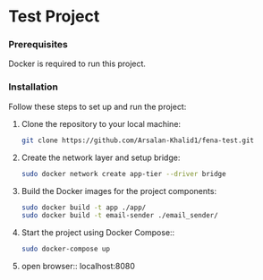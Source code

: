# Test Project

### Prerequisites

Docker is required to run this project.

### Installation

Follow these steps to set up and run the project:

1. Clone the repository to your local machine:

   ```bash
   git clone https://github.com/Arsalan-Khalid1/fena-test.git

   ```

2. Create the network layer and setup bridge:

   ```bash
   sudo docker network create app-tier --driver bridge

   ```

3. Build the Docker images for the project components:

   ```bash
   sudo docker build -t app ./app/
   sudo docker build -t email-sender ./email_sender/

   ```

4. Start the project using Docker Compose::

   ```bash
   sudo docker-compose up
   ```

5. open browser::
   localhost:8080
